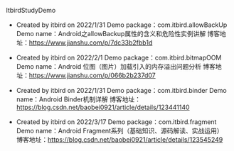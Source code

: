 ItbirdStudyDemo

 * Created by itbird on 2022/1/31
Demo package：com.itbird.allowBackUp
Demo name：Android之allowBackup属性的含义和危险性实例讲解
博客地址：https://www.jianshu.com/p/7dc33b2fbb1d

 * Created by itbird on 2022/2/1
Demo package：com.itbird.bitmapOOM
Demo name：Android 位图（图片）加载引入的内存溢出问题分析
博客地址：https://www.jianshu.com/p/066b2b237d07

 * Created by itbird on 2022/1/31
Demo package：com.itbird.binder
Demo name：Android Binder机制详解
博客地址：https://blog.csdn.net/baobei0921/article/details/123441140

 * Created by itbird on 2022/3/17
Demo package：com.itbird.fragment
Demo name：Android Fragment系列（基础知识、源码解读、实战运用）
博客地址：https://blog.csdn.net/baobei0921/article/details/123545249